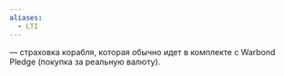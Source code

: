 ```yaml
---
aliases:
  - LTI
---
```


 — страховка корабля, которая обычно идет в комплекте с Warbond Pledge (покупка за реальную валюту).